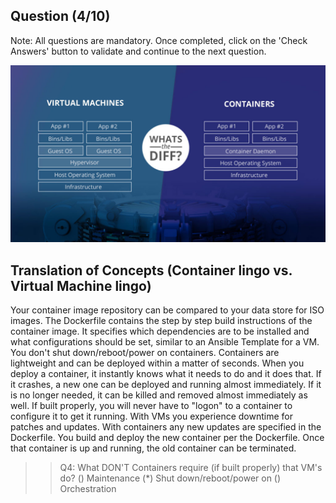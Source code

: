## Question (4/10)

Note: All questions are mandatory. Once completed, click on the 'Check Answers' button to validate and continue to the next question.

![](./assets/Container-vs-vm.jpg)

## Translation of Concepts (Container lingo vs. Virtual Machine lingo)

Your container image repository can be compared to your data store for ISO images. The Dockerfile contains the step by step build instructions of the container image. It specifies which dependencies are to be installed and what configurations should be set, similar to an Ansible Template for a VM. You don't shut down/reboot/power on containers. Containers are lightweight and can be deployed within a matter of seconds. When you deploy a container, it instantly knows what it needs to do and it does that. If it crashes, a new one can be deployed and running almost immediately. If it is no longer needed, it can be killed and removed almost immediately as well. If built properly, you will never have to "logon" to a container to configure it to get it running. With VMs you experience downtime for patches and updates. With containers any new updates are specified in the Dockerfile. You build and deploy the new container per the Dockerfile. Once that container is up and running, the old container can be terminated.


>>Q4: What DON'T Containers require (if built properly) that VM's do?
() Maintenance
(*) Shut down/reboot/power on
() Orchestration
